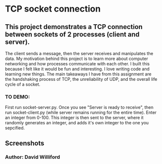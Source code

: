 # TCP socket connection

## This project demonstrates a TCP connection between sockets of 2 processes (client and server). 
The client sends a message, then the server receives and manipulates the data. My motivation behind this project is to learn more about computer networking and how processes communicate with each other. I built this because I felt like it would be fun and interesting. I love writing code and learning new things. The main takeaways I have from this assignment are the handshaking process of TCP, the unreliability of UDP, and the overall life cycle of a socket.

### TO DEMO: 
First run socket-server.py. Once you see "Server is ready to receive", then run socket-client.py (while server remains running for the entire time). Enter an integer from 0-100. This integer is then sent to the server, where it randomly generates an integer, and adds it's own integer to the one you sepcified.

## Screenshots 


### Author: David Williford